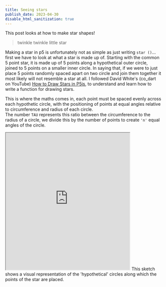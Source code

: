 ```yaml
---
title: Seeing stars 
publish_date: 2023-04-30
disable_html_sanitization: true
---
```

This post looks at how to make star shapes!

> twinkle twinkle little star  

Making a star in p5 is unfortunately not as simple as just writing `star ()`... first we have to look at what a star is made up of.  Starting with the common 5 point star, it is made up of 5 points along a hypothetical outer circle, joined to 5 points on a smaller inner circle.  In saying that, if we were to just place 5 points randomly spaced apart on two circle and join them together it most likely will not resemble a star at all.  I followed David White's (co_dart on YouTube) [How to Draw Stars in P5js](https://www.youtube.com/watch?v=rSp5iSTXwAY), to understand and learn how to write a function for drawing stars.

This is where the maths comes in, each point must be spaced evenly across each hypothetic circle, with the positioning of points at equal angles relative to circumference and radius of each circle.  
The number `TAU` represents this ratio between the circumference to the radius of a circle, we divide this by the number of points to create `'n'` equal angles of the circle.

<iframe width = "400" height = "442" src="https://editor.p5js.org/kirstinmeows/full/SytXscgY7"></iframe> 
This sketch shows a visual representation of the 'hypothetical' circles along which the points of the star are placed. 

